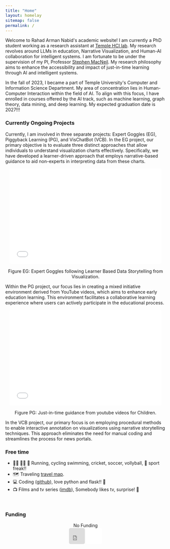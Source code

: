 ```yaml
---
title: "Home"
layout: homelay
sitemap: false
permalink: /
---
```


<style>
code {padding: 6px 8px; font-size: 90%;}
</style>

Welcome to Rahad Arman Nabid's academic website! I am currently a PhD student working as a research assistant at [Temple HCI lab](https://www.linkedin.com/company/temple-hci-lab/). My research revolves around LLMs in education, Narrative Visualization, and Human-AI collaboration for intelligent systems. I am fortunate to be under the supervision of my PI, Professor [Stephen MacNeil](http://stevemacn.github.io/). My research philosophy aims to enhance the accessibility and impact of just-in-time learning through AI and intelligent systems.  

In the fall of 2023, I became a part of Temple University's Computer and Information Science Department. My area of concentration lies in Human-Computer Interaction within the field of AI. To align with this focus, I have enrolled in courses offered by the AI track, such as machine learning, graph theory, data mining, and deep learning. My expected graduation date is 2027!!! 


### Currently Ongoing Projects 
Currently, I am involved in three separate projects: Expert Goggles (EG), Piggyback Learning (PG), and VisChatBot (VCB). In the EG project, our primary objective is to evaluate three distinct approaches that allow individuals to understand visualization charts effectively. Specifically, we have developed a learner-driven approach that employs narrative-based guidance to aid non-experts in interpreting data from these charts.


<div class="row" style="text-align:center">
  <iframe style="display:inline-block; border-radius: 5px; border:0px solid #FFF; width: 95%; height: 300px" src="/gifs/eg.gif" frameborder="0" allowfullscreen></iframe>

 Figure EG: Expert Goggles following Learner Based Data Storytelling from Visualization.
</div>

Within the PG project, our focus lies in creating a mixed initiative environment derived from YouTube videos, which aims to enhance early education learning. This environment facilitates a collaborative learning experience where users can actively participate in the educational process.

<div class="row" style="text-align:center">
  <iframe style="display:inline-block; border-radius: 5px; border:0px solid #FFF; width: 95%; height: 300px" src="/gifs/pg.gif" frameborder="0" allowfullscreen></iframe>

 Figure PG: Just-in-time guidance from youtube videos for Children.
</div>

In the VCB project, our primary focus is on employing procedural methods to enable interactive annotation on visualizations using narrative storytelling techniques. This approach eliminates the need for manual coding and streamlines the process for news portals.


### Free time
* 🏃‍♂ 🚴‍♂️ 🏏 Running, cycling swimming, cricket, soccer, vollyball,  😬 sport freak!!
* 🗺️ Traveling  [travel map](https://www.roadgoat.com/travelers/rahad-arman-nabid?share_map=City).
* 💻 Coding ([github](https://github.com/rahadarmannabid)), love python and flask!! 😬 
* 📺 Films and tv series ([imdb](https://www.imdb.com/user/ur104220825/ratings?ref_=nv_usr_rt_4)), Somebody likes tv, surprise! 😬

<br/>

<div class="well-md">
  <h3>Funding</h3>
  <div style='display:block; text-align:center; margin-left:auto; margin-right:auto;'>
  No Funding 
  <div class="row" style="text-align:center">
  <iframe style="display:inline-block; border-radius: 5px; border:0px solid #FFF; width: 10%; height: 50px" src="https://upload.wikimedia.org/wikipedia/commons/7/7e/NSF_logo.png" frameborder="0" allowfullscreen></iframe>
  <iframe style="display:inline-block; border-radius: 5px; border:0px solid #FFF; width: 10%; height: 50px" src="images/logos/nsf.png" frameborder="0" allowfullscreen></iframe>
  
   <!-- {% for funder in site.data.funders %}{% if funder.url %}<a href="{{funder.url}}" target="_blank"><img src='/images/logos/{{ funder.image }}' style='max-height: 70px; max-width: 170px;'/></a>{% else %}<img src='/images/logos/{{ funder.image }}' class='mycenter' style='max-height: 70px; max-width: 170px;'/>{% endif %}   {% endfor %} -->
  </div>
</div>
